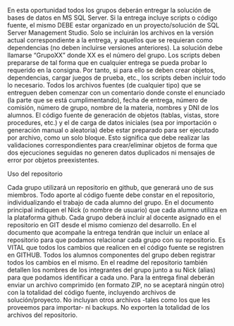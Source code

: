 En esta oportunidad todos los grupos deberán entregar la solución de bases de datos en MS
SQL Server.
Si la entrega incluye scripts o código fuente, el mismo DEBE estar organizado en un
proyecto/solución de SQL Server Management Studio. Solo se incluirán los archivos en la
versión actual correspondiente a la entrega, y aquellos que se requieran como dependencias
(no deben incluirse versiones anteriores). La solución debe llamarse “GrupoXX” donde XX es
el número del grupo.
Los scripts deben prepararse de tal forma que en cualquier entrega se pueda probar lo
requerido en la consigna. Por tanto, si para ello se deben crear objetos, dependencias, cargar
juegos de prueba, etc., los scripts deben incluir todo lo necesario.
Todos los archivos fuentes (de cualquier tipo) que se entreguen deben comenzar con un
comentario donde conste el enunciado (la parte que se está cumplimentando), fecha de
entrega, número de comisión, número de grupo, nombre de la materia, nombres y DNI de los
alumnos.
El código fuente de generación de objetos (tablas, vistas, store procedures, etc.) y el de
carga de datos iniciales (sea por importación o generación manual o aleatoria) debe estar
preparado para ser ejecutado por archivo, como un solo bloque. Esto significa que debe realizar las validaciones correspondientes para crear/eliminar objetos de forma que dos ejecuciones seguidas no generen datos duplicados ni mensajes de error por objetos
preexistentes.

Uso del repositorio

Cada grupo utilizará un repositorio en github, que generará uno de sus miembros. Todo aporte
al código fuente debe constar en el repositorio, individualizando el trabajo de cada alumno del
grupo. En el documento principal indiquen el Nick (o nombre de usuario) que cada alumno
utiliza en la plataforma github.
Cada grupo deberá incluir al docente asignado en el repositorio en GIT desde el mismo
comienzo del desarrollo. En el documento que acompañe la entrega tendrán que incluir un
enlace al repositorio para que podamos relacionar cada grupo con su repositorio.
Es VITAL que todos los cambios que realicen en el código fuente se registren en GITHUB.
Todos los alumnos componentes del grupo deben registrar todos los cambios en el mismo.
En el readme del repositorio también detallen los nombres de los integrantes del grupo junto
a su Nick (alias) para que podamos identificar a cada uno.
Para la entrega final deberán enviar un archivo comprimido (en formato ZIP, no se aceptará
ningún otro) con la totalidad del código fuente, incluyendo archivos de solución/proyecto. No
incluyan otros archivos -tales como los que les proveemos para importar- ni backups. No
exporten la totalidad de los archivos del repositorio.

